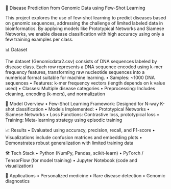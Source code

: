 🧬 Disease Prediction from Genomic Data using Few-Shot Learning

This project explores the use of few-shot learning to predict diseases based on genomic sequences, addressing the challenge of limited labeled data in bioinformatics. By applying models like Prototypical Networks and Siamese Networks, we enable disease classification with high accuracy using only a few training examples per class.

📊 Dataset

The dataset (Genomicdata2.csv) consists of DNA sequences labeled by disease class. Each row represents a DNA sequence encoded using k-mer frequency features, transforming raw nucleotide sequences into a numerical format suitable for machine learning.
	•	Samples: ~1000 DNA sequences
	•	Features: k-mer frequency vectors (length depends on k value used)
	•	Classes: Multiple disease categories
	•	Preprocessing: Includes cleaning, encoding (k-mers), and normalization

🤖 Model Overview
	•	Few-Shot Learning Framework: Designed for N-way K-shot classification
	•	Models Implemented:
	•	Prototypical Networks
	•	Siamese Networks
	•	Loss Functions: Contrastive loss, prototypical loss
	•	Training: Meta-learning strategy using episodic training

📈 Results
	•	Evaluated using accuracy, precision, recall, and F1-score
	•	Visualizations include confusion matrices and embedding plots
	•	Demonstrates robust generalization with limited training data

🛠 Tech Stack
	•	Python (NumPy, Pandas, scikit-learn)
	•	PyTorch / TensorFlow (for model training)
	•	Jupyter Notebook (code and visualization)

🎯 Applications
	•	Personalized medicine
	•	Rare disease detection
	•	Genomic diagnostics
